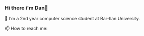 ### Hi there i'm Dan👋

📘 I’m a 2nd year computer science student at Bar-Ilan University.

📫 How to reach me: 
<a href="https://www.linkedin.com/in/dan-saada-45a055250">
         <img src= "https://user-images.githubusercontent.com/112869076/194754989-431bed8a-979b-4f63-a549-2f74ae95f528.png"
         width="18" height="1">
      </a>


<!--
**DanSaada/DanSaada** is a ✨ _special_ ✨ repository because its `README.md` (this file) appears on your GitHub profile.


- 🔭 I’m currently working on ...
- 🌱 I’m currently learning ...
- 👯 I’m looking to collaborate on ...
- 🤔 I’m looking for help with ...
- 💬 Ask me about ...
- 📫 How to reach me: ...
- 😄 Pronouns: ...
- ⚡ Fun fact: ...
-->

